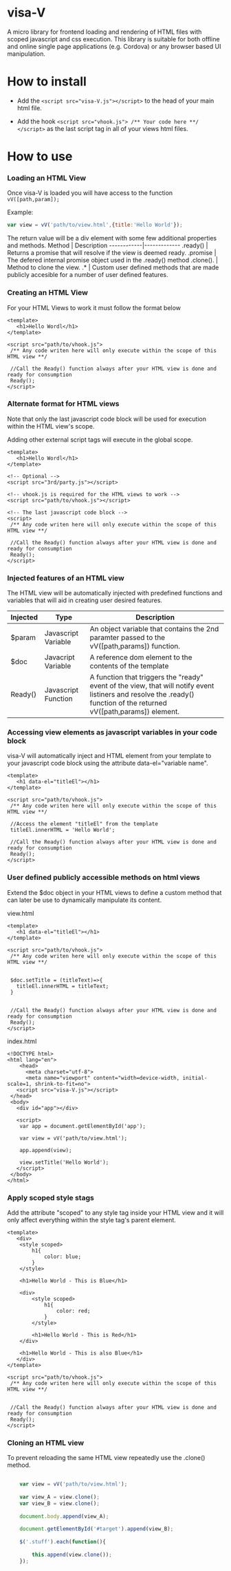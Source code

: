 # visa-V
A micro library for frontend loading and rendering of HTML files with scoped javascript and css execution.
This library is suitable for both offline and online single page applications (e.g. Cordova) or any browser based UI manipulation. 


# How to install
* Add the `<script src="visa-V.js"></script>` to the head of your main html file.

* Add the hook `<script src="vhook.js"> /** Your code here **/ </script>` as the last script tag in all of your views html files.

# How to use

### Loading an HTML View

Once visa-V is loaded you will have access to the function `vV([path,param]);` 

Example:
```javascript
var view = vV('path/to/view.html',{title:'Hello World'});
```

The return value will be a div element with some few additional properties and methods.
Method      | Description
------------|-------------
.ready()    | Returns a promise that will resolve if the view is deemed ready.
.promise    | The defered internal promise object used in the .ready() method
.clone().   | Method to clone the view.	
.*          | Custom user defined methods that are made publicly accesible for a number of user defined features.
 

### Creating an HTML View

For your HTML Views to work it must follow the format below 
 
```
<template>
   <h1>Hello Wordl</h1>   
</template>

<script src="path/to/vhook.js">
 /** Any code writen here will only execute within the scope of this HTML view **/

 //Call the Ready() function always after your HTML view is done and ready for consumption
 Ready();
</script>  
```
 
### Alternate format for HTML views

Note that only the last javascript code block will be used for execution within the HTML view's scope.

Adding other external script tags will execute in the global scope.
 
```
<template>
   <h1>Hello Wordl</h1>   
</template>

<!-- Optional -->
<script src="3rd/party.js"></script>

<!-- vhook.js is required for the HTML views to work -->
<script src="path/to/vhook.js"></script>

<!-- The last javascript code block -->
<script>
 /** Any code writen here will only execute within the scope of this HTML view **/

 //Call the Ready() function always after your HTML view is done and ready for consumption
 Ready();
</script>  
```

### Injected features of an HTML view

The HTML view will be automatically injected with predefined functions and variables that will aid in creating user desired features.


Injected | Type  | Description
---------|-------|-------------
$param | Javascript Variable  | An object variable that contains the 2nd paramter passed to the vV([path,params]) function.
$doc  |  Javacript Variable | A reference dom element to the contents of the template
Ready() | Javascript Function  | A function that triggers the "ready" event of the view, that will notify event listiners and resolve the .ready() function of the returned vV([path,params]) element.

### Accessing view elements as javascript variables in your code block

visa-V will automatically inject and HTML element from your template to your javascript code block using the attribute data-el="variable name".

```
<template>
   <h1 data-el="titleEl"></h1>   
</template>

<script src="path/to/vhook.js">
 /** Any code writen here will only execute within the scope of this HTML view **/
 
 //Access the element "titleEl" from the template
 titleEl.innerHTML = 'Hello World';
 
 //Call the Ready() function always after your HTML view is done and ready for consumption
 Ready();
</script>  
```


### User defined publicly accessible methods on html views

Extend the $doc object in your HTML views to define a custom method that can later be use to dynamically manipulate its content.

view.html
```
<template>
   <h1 data-el="titleEl"></h1>   
</template>

<script src="path/to/vhook.js">
 /** Any code writen here will only execute within the scope of this HTML view **/
 
 
 $doc.setTitle = (titleText)=>{
   titleEl.innerHTML = titleText;
 }
 
 
 //Call the Ready() function always after your HTML view is done and ready for consumption
 Ready();
</script>  
```


index.html
```
<!DOCTYPE html>
<html lang="en">
	<head>
	  <meta charset="utf-8">
	  <meta name="viewport" content="width=device-width, initial-scale=1, shrink-to-fit=no">
   <script src="visa-V.js"></script>
 </head>
 <body>
   <div id="app"></div>
   
   <script>
    var app = document.getElementById('app');
    
    var view = vV('path/to/view.html');
    
    app.append(view);
    
    view.setTitle('Hello World');
   </script>
 </body>
</html>
```

### Apply scoped style stags

Add the attribute "scoped" to any style tag inside your HTML view and it will only affect everything within the style tag's parent element. 

```
<template>
   <div>
   	<style scoped>
		h1{
			color: blue;
		}
	</style>
	
   	<h1>Hello World - This is Blue</h1>
	
	<div>
		<style scoped>
			h1{
				color: red;
			}
		</style>

		<h1>Hello World - This is Red</h1>
	</div>
	
	<h1>Hello World - This is also Blue</h1>
   </div>
</template>

<script src="path/to/vhook.js">
 /** Any code writen here will only execute within the scope of this HTML view **/
 

 //Call the Ready() function always after your HTML view is done and ready for consumption
 Ready();
</script>  
```

### Cloning an HTML view

To prevent reloading the same HTML view repeatedly use the .clone() method.

```javascript
	
	var view = vV('path/to/view.html');
	
	var view_A = view.clone();
	var view_B = view.clone();
	
	document.body.append(view_A);
	
	document.getElementById('#target').append(view_B);
	
	$('.stuff').each(function(){
	
		this.append(view.clone());
	});

```
